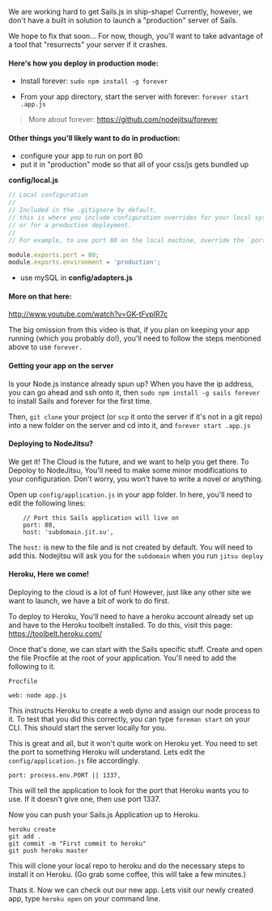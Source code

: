 We are working hard to get Sails.js in ship-shape! Currently, however, we don't have a built in solution to launch a "production" server of Sails.

We hope to fix that soon... For now, though, you'll want to take advantage of a tool that "resurrects" your server if it crashes.  

#### Here's how you deploy in production mode:

+ Install forever: `sudo npm install -g forever`

+ From your app directory, start the server with forever: `forever start .app.js`

> More about forever: https://github.com/nodejitsu/forever

#### Other things you'll likely want to do in production:
+ configure your app to run on port 80 
+ put it in "production" mode so that all of your css/js gets bundled up

**config/local.js**
```javascript
// Local configuration
// 
// Included in the .gitignore by default,
// this is where you include configuration overrides for your local system
// or for a production deployment.
//
// For example, to use port 80 on the local machine, override the `port` config

module.exports.port = 80;
module.exports.environment = 'production';

```
+ use mySQL in **config/adapters.js**

#### More on that here: 
http://www.youtube.com/watch?v=GK-tFvpIR7c

The big omission from this video is that, if you plan on keeping your app running (which you probably do!), you'll need to follow the steps mentioned above to use `forever.`

#### Getting your app on the server
Is your Node.js instance already spun up?  When you have the ip address, you can go ahead and ssh onto it, then `sudo npm install -g sails forever` to install Sails and forever for the first time.  

Then, `git clone` your project (or `scp` it onto the server if it's not in a git repo) into a new folder on the server and cd into it, and `forever start .app.js`


#### Deploying to NodeJitsu?
We get it! The Cloud is the future, and we want to help you get there.  To Depoloy to NodeJitsu, You'll need to make some minor modifications to your configuration.  Don't worry, you won't have to write a novel or anything.

Open up `config/application.js` in your app folder. In here, you'll need to edit the following lines:

```
	// Port this Sails application will live on
	port: 80,
	host: 'subdomain.jit.su',
```

The `host:` is new to the file and is not created by default.  You will need to add this.  Nodejitsu will ask you for the `subdomain` when you run `jitsu deploy`

#### Heroku, Here we come!
Deploying to the cloud is a lot of fun! However, just like any other site we want to launch, we have a bit of work to do first.

To deploy to Heroku,  You'll need to have a heroku account already set up and have to the Heroku toolbelt installed.  To do this, visit this page: https://toolbelt.heroku.com/

Once that's done, we can start with the Sails specific stuff.  Create and open the file Procfile at the root of your application.  You'll need to add the following to it.

`Procfile`
```
web: node app.js
```
This instructs Heroku to create a web dyno and assign our node process to it.  To test that you did this correctly, you can type `foreman start` on your CLI.  This should start the server locally for you.

This is great and all, but it won't quite work on Heroku yet.  You need to set the port to something Heroku will understand. Lets edit the `config/application.js` file accordingly.

```
port: process.env.PORT || 1337,
```

This will tell the application to look for the port that Heroku wants you to use.  If it doesn't give one, then use port 1337.

Now you can push your Sails.js Application up to Heroku.
```
heroku create
git add .
git commit -m "First commit to heroku"
git push heroku master
```
This will clone your local repo to heroku and do the necessary steps to install it on Heroku.  (Go grab some coffee, this will take a few minutes.)

Thats it. Now we can check out our new app. Lets visit our newly created app, type `heroku open` on your command line.